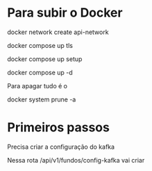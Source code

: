 # Para subir o Docker

docker network create api-network

docker compose up tls

docker compose up setup


docker compose up -d


Para apagar tudo é o

docker system prune -a



# Primeiros passos

Precisa criar a configuração do kafka

Nessa rota /api/v1/fundos/config-kafka vai criar 
